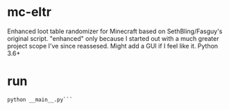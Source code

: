 # mc-eltr
Enhanced loot table randomizer for Minecraft based on SethBling/Fasguy's original script. "enhanced" only because I started out with a much greater project scope I've since reassesed. Might add a GUI if I feel like it. Python 3.6+

# run
```pip install sqlite3
python __main__.py```
